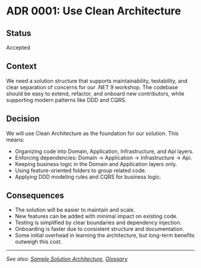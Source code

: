 # ADR 0001: Use Clean Architecture

## Status
Accepted

## Context
We need a solution structure that supports maintainability, testability, and clear separation of concerns for our .NET 9 workshop. The codebase should be easy to extend, refactor, and onboard new contributors, while supporting modern patterns like DDD and CQRS.

## Decision
We will use Clean Architecture as the foundation for our solution. This means:
- Organizing code into Domain, Application, Infrastructure, and Api layers.
- Enforcing dependencies: Domain → Application → Infrastructure → Api.
- Keeping business logic in the Domain and Application layers only.
- Using feature-oriented folders to group related code.
- Applying DDD modeling rules and CQRS for business logic.

## Consequences
- The solution will be easier to maintain and scale.
- New features can be added with minimal impact on existing code.
- Testing is simplified by clear boundaries and dependency injection.
- Onboarding is faster due to consistent structure and documentation.
- Some initial overhead in learning the architecture, but long-term benefits outweigh this cost.

---

*See also: [Sample Solution Architecture](../design/architecture.md), [Glossary](../design/glossary.md)*
